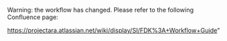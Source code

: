 Warning: the workflow has changed. Please refer to the following Confluence
page:

https://projectara.atlassian.net/wiki/display/SI/FDK%3A+Workflow+Guide"

